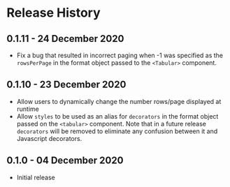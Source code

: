 # Release History

## 0.1.11 - 24 December 2020

- Fix a bug that resulted in incorrect paging when -1 was specified as the 
`rowsPerPage` in the format object passed to the `<Tabular>` component.
## 0.1.10 - 23 December 2020

- Allow users to dynamically change the number rows/page displayed at runtime
- Allow `styles` to be used as an alias for `decorators` in the format object passed on the `<tabular>` component. Note that in a future release `decorators` will be removed to eliminate any confusion between it and Javascript decorators.

## 0.1.0 - 04 December 2020

- Initial release
